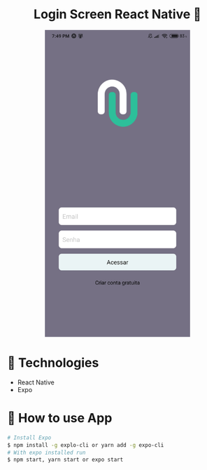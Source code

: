 <div align="center">
<h1>Login Screen React Native 📱</h1>
<img height="700" src="./src/github/print.jpg"></img>
</div>

# 🚀 Technologies
- React Native
- Expo

# 🔧 How to use App

```bash
# Install Expo
$ npm install -g explo-cli or yarn add -g expo-cli
# With expo installed run 
$ npm start, yarn start or expo start
```